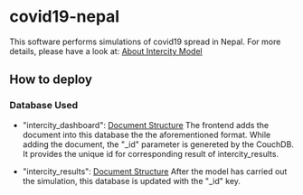 # covid19-nepal

This software performs simulations of covid19 spread in Nepal. For more details, please have a look at: [About Intercity Model](./about.md)

## How to deploy

### Database Used

- "intercity_dashboard": [Document Structure](./intercity_dashboard.json)
    The frontend adds the document into this database the the aforementioned format. While adding the document, the "_id" parameter is genereted by the CouchDB. It provides the unique id for corresponding result of intercity_results.

- "intercity_results": [Document Structure](./intercity_results.json)
    After the model has carried out the simulation, this database is updated with the "_id" key.  

